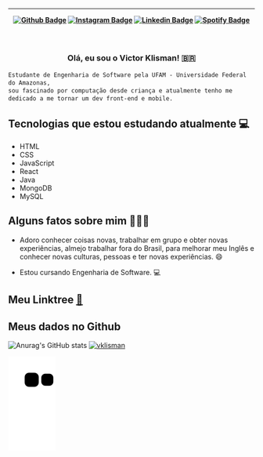 <h4 align="center">

<hr>

[![Github Badge](https://img.shields.io/badge/-Facebook-blue?style=for-the-badge&logo=Facebook&logoColor=white&link=https://github.com/vklisman)](https://www.facebook.com/vklisman/)
[![Instagram Badge](https://img.shields.io/badge/-instagram-red?style=for-the-badge&logo=instagram&logoColor=white&link=https://github.com/vklisman)](https://www.instagram.com/vklisman/)
[![Linkedin Badge](https://img.shields.io/badge/-Linkedin-blue?style=for-the-badge&logo=Linkedin&logoColor=white&link=https://github.com/vklisman)](https://www.linkedin.com/in/vklisman/)
[![Spotify Badge](https://img.shields.io/badge/-Spotify-3bb34b?style=for-the-badge&logo=Spotify&logoColor=161f16&link=https://github.com/vklisman)](https://open.spotify.com/user/vklisman?si=ksiRAZafRHSUVpCrM6RthQ&utm_source=whatsapp&nd=1)
</h4>

<h3 align="center">  <br>

Olá, eu sou o Victor Klisman! 🇧🇷
<br>

</h3>

```
Estudante de Engenharia de Software pela UFAM - Universidade Federal do Amazonas, 
sou fascinado por computação desde criança e atualmente tenho me dedicado a me tornar um dev front-end e mobile.
```
## Tecnologias que estou estudando atualmente 💻

  - HTML
  - CSS
  - JavaScript
  - React
  - Java
  - MongoDB
  - MySQL

## Alguns fatos sobre mim 👨🏻‍💻

- Adoro conhecer coisas novas, trabalhar em grupo e obter novas experiências, almejo trabalhar fora do Brasil, para melhorar meu Inglês e conhecer novas culturas, pessoas e ter novas experiências. 😄

- Estou cursando Engenharia de Software. 💻

## Meu Linktree [:link:](https://linktr.ee/vklisman)

## Meus dados no Github

<!-- <span style="height ">
![Anurag's GitHub stats](https://github-readme-stats.vercel.app/api?username=arthurspk&show_icons=true&theme=tokyonight)
</span> -->

![Anurag's GitHub stats](https://github-readme-stats.vercel.app/api?username=vklisman&show_icons=true&theme=tokyonight)
[![vklisman](https://github-readme-stats.vercel.app/api/top-langs/?username=vklisman&hide=html&layout=compact=true&theme=tokyonight)](https://github.com/vklisman/)
<!-- ![Top Langs](https://github-readme-stats.vercel.app/api/top-langs/?username=arthurspk&layout=compact&theme=tokyonight) -->
![Snake animation](https://github.com/rafaballerini/rafaballerini/blob/output/github-contribution-grid-snake.svg)
